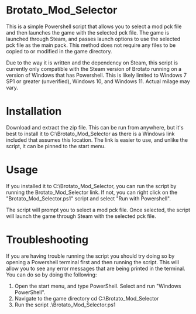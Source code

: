 # Brotato_Mod_Selector
This is a simple Powershell script that allows you to select a mod pck file and then launches the game with the selected pck file. The game is launched through Steam, and passes launch options to use the selected pck file as the main pack. This method does not require any files to be copied to or modified in the game directory.

Due to the way it is written and the dependency on Steam, this script is currently only compatible with the Steam version of Brotato running on a version of Windows that has Powershell. This is likely limited to Windows 7 SP1 or greater (unverified), Windows 10, and Windows 11. Actual milage may vary.

# Installation
Download and extract the zip file. This can be run from anywhere, but it's best to install it to C:\Brotato_Mod_Selector as there is a Windows link included that assumes this location. The link is easier to use, and unlike the script, it can be pinned to the start menu.

# Usage
If you installed it to C:\Brotato_Mod_Selector, you can run the script by running the Brotato_Mod_Selector link. If not, you can right click on the "Brotato_Mod_Selector.ps1" script and select "Run with Powershell".

The script will prompt you to select a mod pck file. Once selected, the script will launch the game through Steam with the selected pck file.

# Troubleshooting
If you are having trouble running the script you should try doing so by opening a Powershell terminal first and then running the script. This will allow you to see any error messages that are being printed in the terminal. You can do so by doing the following:
1. Open the start menu, and type PowerShell. Select and run "Windows PowerShell".
2. Navigate to the game directory
  cd C:\Brotato_Mod_Selector
3. Run the script
  .\Brotato_Mod_Selector.ps1
  
